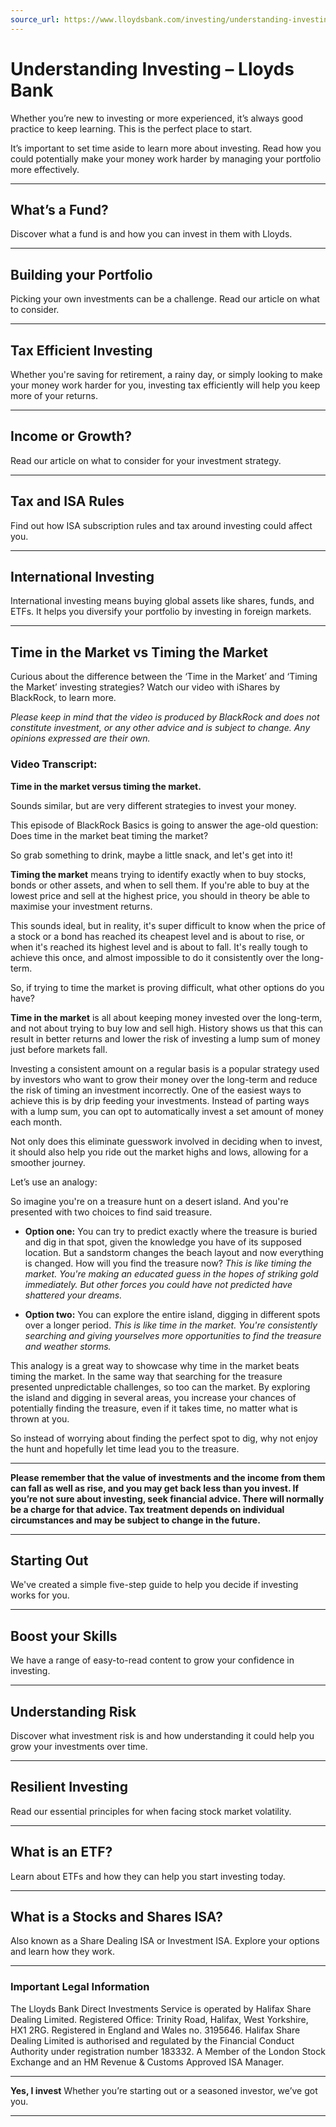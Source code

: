 ```yaml
---
source_url: https://www.lloydsbank.com/investing/understanding-investing.html?WT.ac=rc/ymal/inv-understand-inv
---
```


# Understanding Investing – Lloyds Bank

Whether you’re new to investing or more experienced, it’s always good practice to keep learning. This is the perfect place to start.

It’s important to set time aside to learn more about investing. Read how you could potentially make your money work harder by managing your portfolio more effectively.

---

## What’s a Fund?

Discover what a fund is and how you can invest in them with Lloyds.

---

## Building your Portfolio

Picking your own investments can be a challenge. Read our article on what to consider.

---

## Tax Efficient Investing

Whether you're saving for retirement, a rainy day, or simply looking to make your money work harder for you, investing tax efficiently will help you keep more of your returns.

---

## Income or Growth?

Read our article on what to consider for your investment strategy.

---

## Tax and ISA Rules

Find out how ISA subscription rules and tax around investing could affect you.

---

## International Investing

International investing means buying global assets like shares, funds, and ETFs. It helps you diversify your portfolio by investing in foreign markets.

---

## Time in the Market vs Timing the Market

Curious about the difference between the ‘Time in the Market’ and ‘Timing the Market’ investing strategies? Watch our video with iShares by BlackRock, to learn more.

*Please keep in mind that the video is produced by BlackRock and does not constitute investment, or any other advice and is subject to change. Any opinions expressed are their own.*

### Video Transcript:

**Time in the market versus timing the market.**

Sounds similar, but are very different strategies to invest your money.

This episode of BlackRock Basics is going to answer the age-old question: Does time in the market beat timing the market?

So grab something to drink, maybe a little snack, and let's get into it!

**Timing the market** means trying to identify exactly when to buy stocks, bonds or other assets, and when to sell them.
If you're able to buy at the lowest price and sell at the highest price, you should in theory be able to maximise your investment returns.

This sounds ideal, but in reality, it's super difficult to know when the price of a stock or a bond has reached its cheapest level and is about to rise, or when it's reached its highest level and is about to fall. It's really tough to achieve this once, and almost impossible to do it consistently over the long-term.

So, if trying to time the market is proving difficult, what other options do you have?

**Time in the market** is all about keeping money invested over the long-term, and not about trying to buy low and sell high. History shows us that this can result in better returns and lower the risk of investing a lump sum of money just before markets fall.

Investing a consistent amount on a regular basis is a popular strategy used by investors who want to grow their money over the long-term and reduce the risk of timing an investment incorrectly.
One of the easiest ways to achieve this is by drip feeding your investments. Instead of parting ways with a lump sum, you can opt to automatically invest a set amount of money each month.

Not only does this eliminate guesswork involved in deciding when to invest, it should also help you ride out the market highs and lows, allowing for a smoother journey.

Let’s use an analogy:

So imagine you're on a treasure hunt on a desert island. And you're presented with two choices to find said treasure.

- **Option one:** You can try to predict exactly where the treasure is buried and dig in that spot, given the knowledge you have of its supposed location. But a sandstorm changes the beach layout and now everything is changed. How will you find the treasure now?
  *This is like timing the market. You're making an educated guess in the hopes of striking gold immediately. But other forces you could have not predicted have shattered your dreams.*

- **Option two:** You can explore the entire island, digging in different spots over a longer period.
  *This is like time in the market. You're consistently searching and giving yourselves more opportunities to find the treasure and weather storms.*

This analogy is a great way to showcase why time in the market beats timing the market. In the same way that searching for the treasure presented unpredictable challenges, so too can the market. By exploring the island and digging in several areas, you increase your chances of potentially finding the treasure, even if it takes time, no matter what is thrown at you.

So instead of worrying about finding the perfect spot to dig, why not enjoy the hunt and hopefully let time lead you to the treasure.

---

**Please remember that the value of investments and the income from them can fall as well as rise, and you may get back less than you invest. If you’re not sure about investing, seek financial advice. There will normally be a charge for that advice. Tax treatment depends on individual circumstances and may be subject to change in the future.**

---

## Starting Out

We've created a simple five-step guide to help you decide if investing works for you.

---

## Boost your Skills

We have a range of easy-to-read content to grow your confidence in investing.

---

## Understanding Risk

Discover what investment risk is and how understanding it could help you grow your investments over time.

---

## Resilient Investing

Read our essential principles for when facing stock market volatility.

---

## What is an ETF?

Learn about ETFs and how they can help you start investing today.

---

## What is a Stocks and Shares ISA?

Also known as a Share Dealing ISA or Investment ISA. Explore your options and learn how they work.

---

### Important Legal Information

The Lloyds Bank Direct Investments Service is operated by Halifax Share Dealing Limited.
Registered Office: Trinity Road, Halifax, West Yorkshire, HX1 2RG.
Registered in England and Wales no. 3195646. Halifax Share Dealing Limited is authorised and regulated by the Financial Conduct Authority under registration number 183332. A Member of the London Stock Exchange and an HM Revenue & Customs Approved ISA Manager.

---

**Yes, I invest**
Whether you’re starting out or a seasoned investor, we’ve got you.

---
